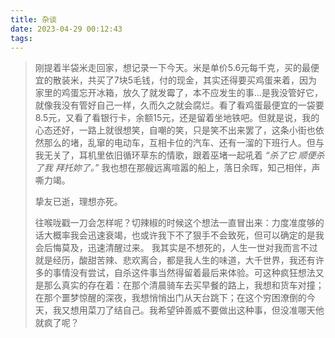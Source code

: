 ```yaml
---
title: 杂谈
date: 2023-04-29 00:12:43
tags:
---
```


> 刚提着半袋米走回家，想记录一下今天。米是单价5.6元每千克，买的最便宜的散装米，共买了7块5毛钱，付的现金，其实还得要买鸡蛋来着，因为家里的鸡蛋忘开冰箱，放久了就发霉了，本不应发生的事…是我没管好它，就像我没有管好自己一样，久而久之就会腐烂。看了看鸡蛋最便宜的一袋要8.5元，又看了看银行卡，余额15元，还是留着坐地铁吧。但就是说，我的心态还好，一路上就很想笑，自嘲的笑，只是笑不出来罢了，这条小街也依然那么的堵，乱窜的电动车，互相卡位的汽车、还有一溜的下班行人。但与我无关了，耳机里依旧循环草东的情歌，跟着巫堵一起吼着
> *“杀了它*
> *顺便杀了我*
> *拜托妳了。”*
> 我也想在那艘远离喧嚣的船上，落日余晖，知己相伴，声嘶力竭。
>
> 挚友已逝，理想亦死。
>
> 往喉咙戳一刀会怎样呢？切辣椒的时候这个想法一直冒出来：力度准度够的话大概率我会迅速衰竭，也或许我下不了狠手不会致死，但可以确定的是我会后悔莫及，迅速清醒过来。
> 我其实是不想死的，人生一世对我而言不过就是经历，酸甜苦辣、悲欢离合，都是我人生的味道，大千世界，我还有许多的事情没有尝试，自杀这件事当然得留着最后来体验。可这种疯狂想法又是那么真实的存在着：在那个清晨骑车去买早餐的路上，我想和货车对撞；在那个噩梦惊醒的深夜，我想悄悄出门从天台跳下；在这个穷困潦倒的今天，我又想用菜刀了结自己。我希望钟善威不要做出这种事，但没准哪天他就疯了呢？
